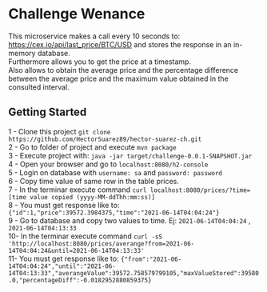 # Challenge Wenance
This microservice makes a call every 10 seconds to: https://cex.io/api/last_price/BTC/USD and stores the response in an in-memory database. </br>
Furthermore allows you to get the price at a timestamp. </br>
Also allows to obtain the average price and the percentage difference between the average price and the maximum value obtained in the consulted interval.

## Getting Started  </br> 
1 - Clone this project ``git clone https://github.com/HectorSuarez89/hector-suarez-ch.git`` </br> 
2 - Go to folder of project and execute ``mvn package`` </br>
3 - Execute project with: ``java -jar target/challenge-0.0.1-SNAPSHOT.jar`` </br>
4 - Open your browser and go to ``localhost:8080/h2-console``</br>
5 - Login on database with ``username: sa`` and ``password: password``</br>
6 - Copy time value of same row in the table prices.</br>
7 - In the terminar execute command ``curl localhost:8080/prices/?time=[time value copied (yyyy-MM-ddThh:mm:ss)]``</br>
8 - You must get response like to: ``{"id":1,"price":39572.3984375,"time":"2021-06-14T04:04:24"} ``</br>
9 - Go to database and copy two values to time. Ej:  ``2021-06-14T04:04:24`` , ``2021-06-14T04:13:33``</br>
10- In the terminar execute command ``curl -sS 'http://localhost:8080/prices/averange?from=2021-06-14T04:04:24&until=2021-06-14T04:13:33' ``</br>
11- You must get response like to: ``{"from":"2021-06-14T04:04:24","until":"2021-06-14T04:13:33","averangeValue":39572.758579799105,"maxValueStored":39580.0,"percentageDiff":-0.0182952880859375}``</br>
